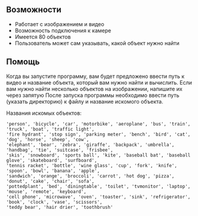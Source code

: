 ## Возможности
* Работает с изображением и видео
* Возможность подключения к камере
* Имеется 80 объектов
* Пользователь может сам указывать, какой объект нужно найти

## Помощь
Когда вы запустите программу, вам будет предложено ввести путь к видео и название объекта, который вам нужно найти и вычислить.
Если вам нужно найти несколько объектов на изображении, напишите их через запятую
После запуска программы необходимо ввести путь (указать директорию) к файлу и название искомого объекта.

Названия искомых объектов:
```
'person', 'bicycle', 'car', 'motorbike', 'aeroplane', 'bus', 'train', 'truck', 'boat', 'traffic light',
'fire hydrant', 'stop sign', 'parking meter', 'bench', 'bird', 'cat', 'dog', 'horse', 'sheep', 'cow',
'elephant', 'bear', 'zebra', 'giraffe', 'backpack', 'umbrella', 'handbag', 'tie', 'suitcase', 'frisbee',
'skis', 'snowboard', 'sports ball', 'kite', 'baseball bat', 'baseball glove', 'skateboard', 'surfboard',
'tennis racket', 'bottle', 'wine glass', 'cup', 'fork', 'knife', 'spoon', 'bowl', 'banana', 'apple',
'sandwich', 'orange', 'broccoli', 'carrot', 'hot dog', 'pizza', 'donut', 'cake', 'chair', 'sofa',
'pottedplant', 'bed', 'diningtable', 'toilet', 'tvmonitor', 'laptop', 'mouse', 'remote', 'keyboard',
'cell phone', 'microwave', 'oven', 'toaster', 'sink', 'refrigerator', 'book', 'clock', 'vase', 'scissors',
'teddy bear', 'hair drier', 'toothbrush'

